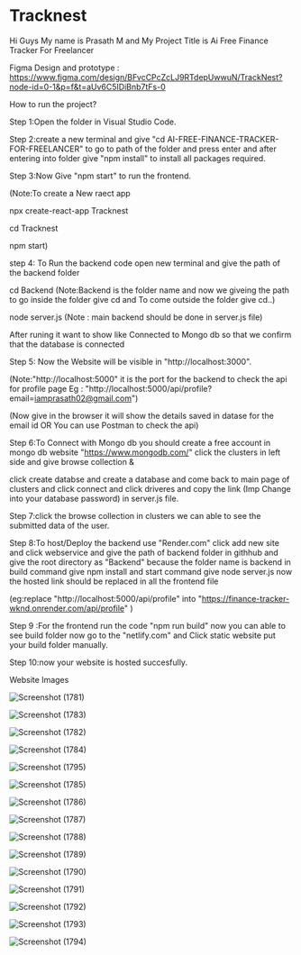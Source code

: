 # Tracknest
Hi Guys My name is Prasath M and My Project Title is Ai Free Finance Tracker For Freelancer

Figma Design and prototype : https://www.figma.com/design/BFvcCPcZcLJ9RTdepUwwuN/TrackNest?node-id=0-1&p=f&t=aUv6C5IDiBnb7tFs-0

How to run the project?

Step 1:Open the folder in Visual Studio Code.

Step 2:create a new terminal and give "cd AI-FREE-FINANCE-TRACKER-FOR-FREELANCER" to go to path of the folder and press enter and after entering into folder give "npm install" to install all packages required.

Step 3:Now Give "npm start" to run the frontend.

(Note:To create a New raect app

npx create-react-app Tracknest

cd Tracknest

npm start)

step 4: To Run the backend code open new terminal and give the path of the backend folder

cd Backend (Note:Backend is the folder name and now we giveing the path to go inside the folder give cd and To come outside the folder give cd..)

node server.js (Note : main backend should be done in server.js file)

After runing it want to show like Connected to Mongo db so that we confirm that the database is connected

Step 5: Now the Website will be visible in "http://localhost:3000".

(Note:"http://localhost:5000" it is the port for the backend to check the api for profile page Eg : "http://localhost:5000/api/profile?email=iamprasath02@gmail.com")

(Now give in the browser it will show the details saved in datase for the email id OR You can use Postman to check the api)

Step 6:To Connect with Mongo db you should create a free account in mongo db website "https://www.mongodb.com/" click the clusters in left side and give browse collection & 

click create databse and create a database and come back to main page of clusters and click connect and click driveres and copy the link (Imp Change <db password> into your database password) in server.js file.

Step 7:click the browse collection in clusters we can able to see the submitted data of the user.

Step 8:To host/Deploy the backend use "Render.com" click add new site and click webservice and give the path of backend folder in githhub and give the root directory as "Backend" because the folder name is backend
in build command give npm install and start command give node server.js now the hosted link should be replaced in all the frontend file 

(eg:replace "http://localhost:5000/api/profile" into "https://finance-tracker-wknd.onrender.com/api/profile" )

Step 9 :For the frontend run the code "npm run build" now you can able to see build folder now go to the "netlify.com" and Click static website put your build folder manually. 

Step 10:now your website is hosted succesfully.

Website Images

![Screenshot (1781)](https://github.com/user-attachments/assets/38ce3b84-05d6-4716-ab47-1c0a55403751)

![Screenshot (1783)](https://github.com/user-attachments/assets/e75cf688-7164-47cf-a8a0-68396622d0f1)

![Screenshot (1782)](https://github.com/user-attachments/assets/77eeca6b-8b7c-4bd4-846b-eb76eb1c1b18)

![Screenshot (1784)](https://github.com/user-attachments/assets/18e44065-cf98-42eb-bcf3-c680036f51e8)

![Screenshot (1795)](https://github.com/user-attachments/assets/3eb838c1-d3a4-4660-b0aa-03a85afd4a51)

![Screenshot (1785)](https://github.com/user-attachments/assets/084bc734-8ec3-4b91-942a-d0f453d1cec2)

![Screenshot (1786)](https://github.com/user-attachments/assets/72421b5b-e5a9-4af2-ae26-848033872961)

![Screenshot (1787)](https://github.com/user-attachments/assets/19967342-5e82-49da-a83f-b528874d324f)

![Screenshot (1788)](https://github.com/user-attachments/assets/c5e53cdd-d7a7-4aee-94e1-9096a72c264d)

![Screenshot (1789)](https://github.com/user-attachments/assets/68d7bd9e-15c8-4626-be5c-3b84b4d3534c)

![Screenshot (1790)](https://github.com/user-attachments/assets/50351792-50a0-4cc5-854a-97f24a75e4d6)

![Screenshot (1791)](https://github.com/user-attachments/assets/ba7cd510-4687-4623-8740-1911661d9671)

![Screenshot (1792)](https://github.com/user-attachments/assets/c1ea81d2-3985-4e3e-b1d5-58c4b11e3af2)

![Screenshot (1793)](https://github.com/user-attachments/assets/00298d00-47b9-4f03-af71-5b15c3ccd2ae)

![Screenshot (1794)](https://github.com/user-attachments/assets/16a55866-98e9-4b2a-a984-2ea1d8bc4936)




